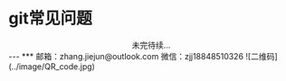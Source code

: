 # git常见问题

<center>未完待续...</center>  
---
***
邮箱：zhang.jiejun@outlook.com  
微信：zjj18848510326  
![二维码](../image/QR_code.jpg)
